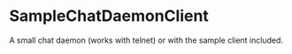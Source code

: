 SampleChatDaemonClient
======================

A small chat daemon (works with telnet) or with the sample client included.
